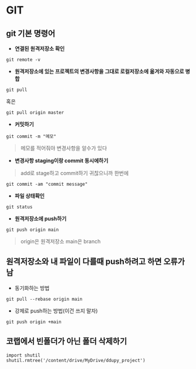 # GIT


## **git 기본 명령어**

* **연결된 원격저장소 확인**
~~~
git remote -v
~~~

* **원격저장소에 있는 프로젝트의 변경사항을 그대로 로컬저장소에 옮겨와 자동으로 병합**
~~~
git pull
~~~
혹은
~~~
git pull origin master
~~~

* **커밋하기**
~~~
git commit -m "메모"
~~~
> 메모를 적어줘야 변경사항을 알수가 있다

* **변경사항 staging이랑 commit 동시에하기**
>add로 stage하고 commit하기 귀찮으니까 한번에
~~~
git commit -am "commit message"
~~~


* **파일 상태확인**
~~~
git status
~~~

* **원격저장소에 push하기**
~~~
git push origin main
~~~
> origin은 원격저장소 main은 branch



## **원격저장소와 내 파일이 다를때 push하려고 하면 오류가 남**

* 동기화하는 방법
~~~
git pull --rebase origin main
~~~

* 강제로 push하는 방법(이건 쓰지 말자)
~~~
git push origin +main
~~~

## **코랩에서 빈폴더가 아닌 폴더 삭제하기**

~~~
import shutil
shutil.rmtree('/content/drive/MyDrive/ddupy_project')
~~~

